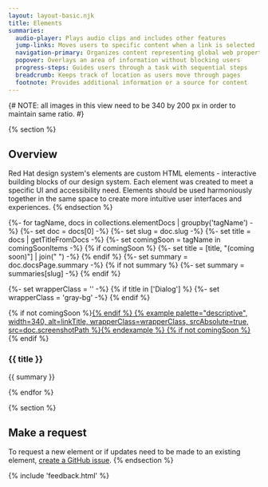 ```yaml
---
layout: layout-basic.njk
title: Elements
summaries:
  audio-player: Plays audio clips and includes other features
  jump-links: Moves users to specific content when a link is selected
  navigation-primary: Organizes content representing global web properties
  popover: Overlays an area of information without blocking users
  progress-steps: Guides users through a task with sequential steps
  breadcrumb: Keeps track of location as users move through pages
  footnote: Provides additional information or a source for content
---
```


{# NOTE: all images in this view need to be 340 by 200 px in order to maintain same ratio. #}

{% section %}
  ## Overview
  Red Hat design system's elements are custom HTML elements - interactive 
  building blocks of our design system. Each element was created to meet a 
  specific UI and accessibility need. Elements should be used harmoniously 
  together in the same space to create more intuitive user interfaces and 
  experiences.
{% endsection %}

<div class="multi-column--min-400-wide margin-top--10">
{%- for tagName, docs in collections.elementDocs | groupby('tagName') -%}
  {%- set doc = docs[0] -%}
  {%- set slug = doc.slug -%}
  {%- set title = docs | getTitleFromDocs -%}
  {%- set comingSoon = tagName in comingSoonItems  -%}
  {% if comingSoon %}
    {%- set title = [title, "(coming soon)"] | join(" ") -%}
  {% endif %}
  {%- set summary = doc.docsPage.summary -%}
  {% if not summary %}
    {%- set summary = summaries[slug] -%}
  {% endif %}

  {%- set wrapperClass = '' -%}
  {% if title in ['Dialog'] %}
    {%- set wrapperClass = 'gray-bg' -%}
  {% endif %}

  <div class="padding-stacked">
    {% if not comingSoon %}<a href="{{ doc.href | url }}">{% endif %}
      {% example palette="descriptive",
                 width=340,
                 alt=linkTitle,
                 wrapperClass=wrapperClass,
                 srcAbsolute=true,
                 src=doc.screenshotPath %}{% endexample %} 
    {% if not comingSoon %}</a>{% endif %}
    <h3>{{ title }}</h3>
    <p>{{ summary }}</p>
  </div>
{% endfor %}
</div>

{% section %}
  ## Make a request
  To request a new element or if updates need to be made to an existing element, <a href="https://github.com/RedHat-UX/red-hat-design-system/issues/new/choose" target="_blank">create a GitHub issue</a>.
{% endsection %}

{% include 'feedback.html' %}
